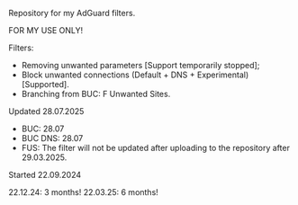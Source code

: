 Repository for my AdGuard filters.

FOR MY USE ONLY!

Filters:
- Removing unwanted parameters [Support temporarily stopped];
- Block unwanted connections (Default + DNS + Experimental) [Supported].
-  Branching from BUC: F Unwanted Sites.

Updated 28.07.2025
- BUC: 28.07
- BUC DNS: 28.07
- FUS: The filter will not be updated after uploading to the repository after 29.03.2025.

Started 22.09.2024

22.12.24: 3 months!
22.03.25: 6 months!
